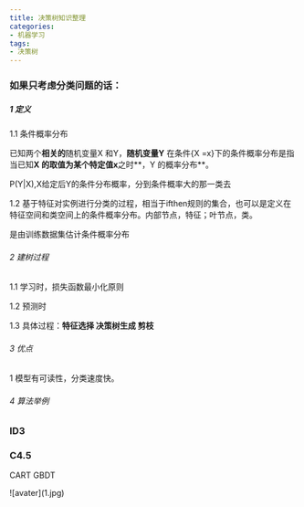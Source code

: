```yaml
---
title: 决策树知识整理
categories: 
- 机器学习
tags:
- 决策树
---
```

### 如果只考虑分类问题的话：

##### 1 定义
1.1 条件概率分布

已知两个**相关的**随机变量X 和Y，**随机变量Y** 在条件{X =x}下的条件概率分布是指当已知**X 的取值为某个特定值x**之时**，Y 的概率分布**。
<!--more-->
P(Y|X),X给定后Y的条件分布概率，分到条件概率大的那一类去

1.2 基于特征对实例进行分类的过程，相当于ifthen规则的集合，也可以是定义在特征空间和类空间上的条件概率分布。内部节点，特征；叶节点，类。

是由训练数据集估计条件概率分布

###### 2 建树过程
1.1 学习时，损失函数最小化原则

1.2  预测时

1.3 具体过程：**特征选择 决策树生成 剪枝**


###### 3 优点
1 模型有可读性，分类速度快。

###### 4 算法举例
### ID3

### C4.5
CART
GBDT

<div style="width: 800px; margin: auto">![avater](1.jpg)</div>
